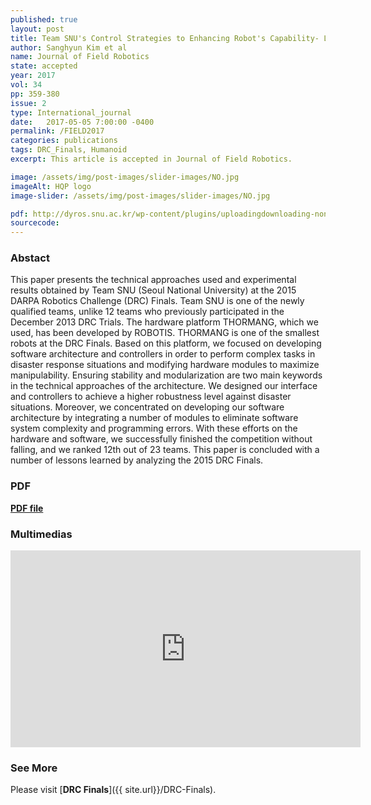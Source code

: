 ```yaml
---
published: true
layout: post
title: Team SNU's Control Strategies to Enhancing Robot's Capability- Lessons from the DARPA Robotics Challenge Finals 2015 
author: Sanghyun Kim et al
name: Journal of Field Robotics
state: accepted 
year: 2017
vol: 34
pp: 359-380
issue: 2
type: International_journal
date:   2017-05-05 7:00:00 -0400
permalink: /FIELD2017
categories: publications
tags: DRC_Finals, Humanoid
excerpt: This article is accepted in Journal of Field Robotics. 

image: /assets/img/post-images/slider-images/NO.jpg
imageAlt: HQP logo
image-slider: /assets/img/post-images/slider-images/NO.jpg

pdf: http://dyros.snu.ac.kr/wp-content/plugins/uploadingdownloading-non-latin-filename/download.php?id=3231
sourcecode: 
---
```


### Abstact 
This paper presents the technical approaches used and experimental results obtained by Team SNU (Seoul National University) at the 2015 DARPA Robotics Challenge (DRC) Finals. Team SNU is one of the newly qualified teams, unlike 12 teams who previously participated in the December 2013 DRC Trials. The hardware platform THORMANG, which we used, has been developed by ROBOTIS. THORMANG is one of the smallest robots at the DRC Finals. Based on this platform, we focused on developing software architecture and controllers in order to perform complex tasks in disaster response situations and modifying hardware modules to maximize manipulability. Ensuring stability and modularization are two main keywords in the technical approaches of the architecture. We designed our interface and controllers to achieve a higher robustness level against disaster situations. Moreover, we concentrated on developing our software architecture by integrating a number of modules to eliminate software system complexity and programming errors. With these efforts on the hardware and software, we successfully finished the competition without falling, and we ranked 12th out of 23 teams. This paper is concluded with a number of lessons learned by analyzing the 2015 DRC Finals. 

### PDF 
[**PDF file**](http://dyros.snu.ac.kr/wp-content/plugins/uploadingdownloading-non-latin-filename/download.php?id=3231)

### Multimedias
<div class="row projects-display">
    <div class="twelve columns images">
        <div class="video-container">
            <iframe width="560" height="315" src="https://www.youtube.com/embed/aWpyfKkbzf0" frameborder="0" allowfullscreen></iframe>
        </div>
    </div>
</div>

### See More
Please visit [**DRC Finals**]({{ site.url}}/DRC-Finals).

